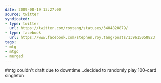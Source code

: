 ```yaml
---
date: 2009-08-19 13:27:00
source: twitter
syndicated:
- type: twitter
  url: https://twitter.com/roytang/statuses/3404820879/
- type: facebook
  url: https://www.facebook.com/stephen.roy.tang/posts/139615058823
tags:
- mtg
- mtgo
- merged
---
```


#mtg couldn't draft due to downtime...decided to randomly play 100-card singleton